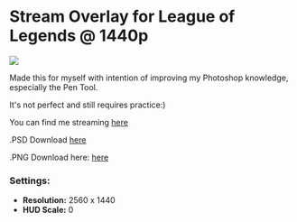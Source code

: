 <h1>Stream Overlay for League of Legends @ 1440p</h1>

<img src="https://i.imgur.com/es3ByiD.png">

Made this for myself with intention of improving my Photoshop knowledge, especially the Pen Tool.

It's not perfect and still requires practice:)

You can find me streaming <a href="https://twitch.tv/theToxi_">here</a>

.PSD Download <a href="https://github.com/Toxicom/league-overlays/raw/main/Overlay.psd">here</a>

.PNG Download here: <a href="https://github.com/Toxicom/league-overlays/raw/main/Overlay.png">here</a>

<h3>Settings:</h3>
<ul>
  <li><b>Resolution:</b> 2560 x 1440</li>
  <li><b>HUD Scale:</b> 0</li>
</ul>
